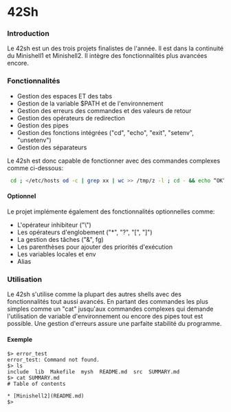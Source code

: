 # 42Sh

### Introduction

Le 42sh est un des trois projets finalistes de l'année. Il est dans la continuité du Minishell1 et Minishell2. Il intègre des fonctionnalités plus avancées encore.



### Fonctionnalités

* Gestion des espaces ET des tabs
* Gestion de la variable $PATH et de l'environnement
* Gestion des erreurs des commandes et des valeurs de retour
* Gestion des opérateurs de redirection
* Gestion des pipes
* Gestion des fonctions intégrées ("cd", "echo", "exit", "setenv", "unsetenv")
* Gestion des séparateurs

Le 42sh est donc capable de fonctionner avec des commandes complexes comme ci-dessous:

```bash
 cd ; </etc/hosts od -c | grep xx | wc >> /tmp/z -l ; cd - && echo “OK”
```



#### Optionnel

Le projet implémente également des fonctionnalités optionnelles comme:

* L'opérateur inhibiteur ("\\")
* Les opérateurs d'englobement ("\*", "?", "\[", "]")
* La gestion des tâches ("&", fg)
* Les parenthèses pour ajouter des priorités d'exécution
* Les variables locales et env
* Alias



### Utilisation

Le 42sh s'utilise comme la plupart des autres shells avec des fonctionnalités tout aussi avancés. En partant des commandes les plus simples comme un "cat" jusqu'aux commandes complexes qui demande l'utilisation de variable d'environnement ou encore des pipes tout est possible. Une gestion d'erreurs assure une parfaite stabilité du programme.

#### Exemple

```
$> error_test
error_test: Command not found.
$> ls
include  lib  Makefile  mysh  README.md  src  SUMMARY.md
$> cat SUMMARY.md
# Table of contents

* [Minishell2](README.md)
$> 
```
